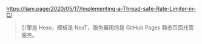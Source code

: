 https://liam.page/2020/05/17/Implementing-a-Thread-safe-Rate-Limiter-in-C/

> 引擎是 Hexo，模板是 NexT，服务器用的是 GitHub Pages 静态页面托管服务。